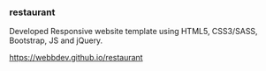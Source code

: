 ### restaurant
Developed Responsive website template using HTML5, CSS3/SASS, Bootstrap, JS and jQuery.

https://webbdev.github.io/restaurant
